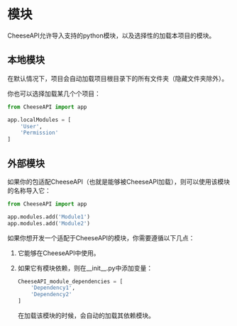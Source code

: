 # **模块**

CheeseAPI允许导入支持的python模块，以及选择性的加载本项目的模块。

## **本地模块**

在默认情况下，项目会自动加载项目根目录下的所有文件夹（隐藏文件夹除外）。

你也可以选择加载某几个个项目：

```python
from CheeseAPI import app

app.localModules = [
    'User',
    'Permission'
]
```

## **外部模块**

如果你的包适配CheeseAPI（也就是能够被CheeseAPI加载），则可以使用该模块的名称导入它：

```python
from CheeseAPI import app

app.modules.add('Module1')
app.modules.add('Module2')
```

如果你想开发一个适配于CheeseAPI的模块，你需要遵循以下几点：

1. 它能够在CheeseAPI中使用。

2. 如果它有模块依赖，则在__init__.py中添加变量：

    ```python
    CheeseAPI_module_dependencies = [
        'Dependency1',
        'Dependency2'
    ]
    ```

    在加载该模块的时候，会自动的加载其依赖模块。

